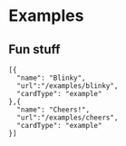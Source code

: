 # Examples

## Fun stuff

```codecard
[{
  "name": "Blinky",
  "url":"/examples/blinky",
  "cardType": "example"
},{
  "name": "Cheers!",
  "url":"/examples/cheers",
  "cardType": "example"
}]
```
